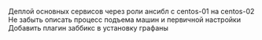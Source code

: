 Деплой основных сервисов через роли ансибл с centos-01 на centos-02
Не забыть описать процесс подъема машин и первичной настройки
Добавить плагин заббикс в установку графаны